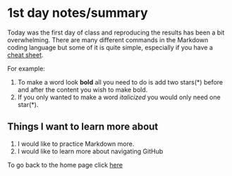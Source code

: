 # 1st day notes/summary

Today was the first day of class and reproducing the results has been a bit overwhelming. There are many different commands 
in the Markdown coding language but some of it is quite simple, especially if you have a [cheat sheet](https://www.markdownguide.org/basic-syntax/).

For example:
1. To make a word look **bold** all you need to do is add two stars(*) before and after the content you wish to make bold. 
2. If you only wanted to make a word *italicized* you would only need one star(*).

## Things I want to learn more about
1. I would like to practice Markdown more.
2. I would like to learn more about navigating GitHub

To go back to the home page click [here](https://foofoothesnoo.github.io/reading-notes/)
